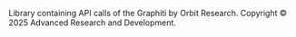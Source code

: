 Library containing API calls of the Graphiti by Orbit Research. Copyright © 2025 Advanced Research and Development.
